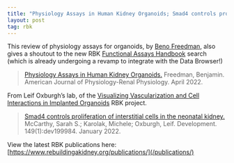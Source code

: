 ```yaml
---
title: "Physiology Assays in Human Kidney Organoids; Smad4 controls proliferation of interstitial cells in the neonatal kidney"
layout: post
tag: rbk
---
```


This review of physiology assays for organoids, by [Beno Freedman](/rebuildingakidney/projects/cell-specific-novel-therapies/), also gives a shoutout to the new RBK [Functional Assays Handbook](/resources/functional-assays/) search (which is already undergoing a revamp to integrate with the Data Browser!)
>[Physiology Assays in Human Kidney Organoids.](https://www.doi.org/10.1152/ajprenal.00400.2021) Freedman, Benjamin. American Journal of Physiology-Renal Physiology. April 2022.

From Leif Oxburgh’s lab, of the [Visualizing Vascularization and Cell Interactions in Implanted Organoids](/rebuildingakidney/projects/visualizing-interactions-implanted-organoids/) RBK project.
>[Smad4 controls proliferation of interstitial cells in the neonatal kidney.](https://www.doi.org/10.1242/dev.199984) McCarthy, Sarah S.; Karolak, Michele; Oxburgh, Leif. Development. 149(1):dev199984. January 2022.

View the latest RBK publications here: [https://www.rebuildingakidney.org/publications/](/publications/)
